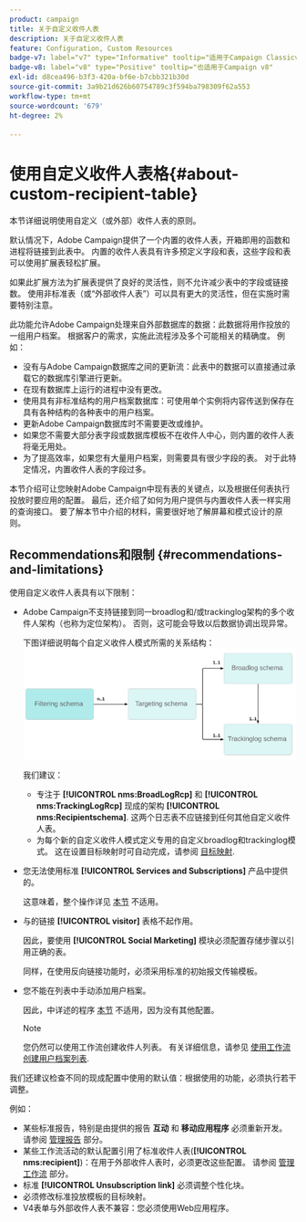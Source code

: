 ```yaml
---
product: campaign
title: 关于自定义收件人表
description: 关于自定义收件人表
feature: Configuration, Custom Resources
badge-v7: label="v7" type="Informative" tooltip="适用于Campaign Classicv7"
badge-v8: label="v8" type="Positive" tooltip="也适用于Campaign v8"
exl-id: d8cea496-b3f3-420a-bf6e-b7cbb321b30d
source-git-commit: 3a9b21d626b60754789c3f594ba798309f62a553
workflow-type: tm+mt
source-wordcount: '679'
ht-degree: 2%

---
```


# 使用自定义收件人表格{#about-custom-recipient-table}



本节详细说明使用自定义（或外部）收件人表的原则。

默认情况下，Adobe Campaign提供了一个内置的收件人表，开箱即用的函数和进程将链接到此表中。 内置的收件人表具有许多预定义字段和表，这些字段和表可以使用扩展表轻松扩展。

如果此扩展方法为扩展表提供了良好的灵活性，则不允许减少表中的字段或链接数。 使用非标准表（或“外部收件人表”）可以具有更大的灵活性，但在实施时需要特别注意。

此功能允许Adobe Campaign处理来自外部数据库的数据：此数据将用作投放的一组用户档案。 根据客户的需求，实施此流程涉及多个可能相关的精确度。 例如：

* 没有与Adobe Campaign数据库之间的更新流：此表中的数据可以直接通过承载它的数据库引擎进行更新。
* 在现有数据库上运行的进程中没有更改。
* 使用具有非标准结构的用户档案数据库：可使用单个实例将内容传送到保存在具有各种结构的各种表中的用户档案。
* 更新Adobe Campaign数据库时不需要更改或维护。
* 如果您不需要大部分表字段或数据库模板不在收件人中心，则内置的收件人表将毫无用处。
* 为了提高效率，如果您有大量用户档案，则需要具有很少字段的表。 对于此特定情况，内置收件人表的字段过多。

本节介绍可让您映射Adobe Campaign中现有表的关键点，以及根据任何表执行投放时要应用的配置。 最后，还介绍了如何为用户提供与内置收件人表一样实用的查询接口。 要了解本节中介绍的材料，需要很好地了解屏幕和模式设计的原则。

## Recommendations和限制 {#recommendations-and-limitations}

使用自定义收件人表具有以下限制：

* Adobe Campaign不支持链接到同一broadlog和/或trackinglog架构的多个收件人架构（也称为定位架构）。 否则，这可能会导致以后数据协调出现异常。

  下图详细说明每个自定义收件人模式所需的关系结构：
  ![](assets/custom_recipient_limitation.png)

  我们建议：

   * 专注于 **[!UICONTROL nms:BroadLogRcp]** 和 **[!UICONTROL nms:TrackingLogRcp]** 现成的架构 **[!UICONTROL nms:Recipientschema]**. 这两个日志表不应链接到任何其他自定义收件人表。
   * 为每个新的自定义收件人模式定义专用的自定义broadlog和trackinglog模式。 这在设置目标映射时可自动完成，请参阅 [目标映射](../../configuration/using/target-mapping.md).

* 您无法使用标准 **[!UICONTROL Services and Subscriptions]** 产品中提供的。

  这意味着，整个操作详见 [本节](../../delivery/using/managing-subscriptions.md) 不适用。

* 与的链接 **[!UICONTROL visitor]** 表格不起作用。

  因此，要使用 **[!UICONTROL Social Marketing]** 模块必须配置存储步骤以引用正确的表。

  同样，在使用反向链接功能时，必须采用标准的初始报文传输模板。

* 您不能在列表中手动添加用户档案。

  因此，中详述的程序 [本节](../../platform/using/creating-and-managing-lists.md) 不适用，因为没有其他配置。

  >[!NOTE]
  >
  >您仍然可以使用工作流创建收件人列表。 有关详细信息，请参见 [使用工作流创建用户档案列表](../../configuration/using/creating-a-profile-list-with-a-workflow.md).

我们还建议检查不同的现成配置中使用的默认值：根据使用的功能，必须执行若干调整。

例如：

* 某些标准报告，特别是由提供的报告 **互动** 和 **移动应用程序** 必须重新开发。 请参阅 [管理报告](../../configuration/using/managing-reports.md) 部分。
* 某些工作流活动的默认配置引用了标准收件人表(**[!UICONTROL nms:recipient]**)：在用于外部收件人表时，必须更改这些配置。 请参阅 [管理工作流](../../configuration/using/managing-workflows.md) 部分。
* 标准 **[!UICONTROL Unsubscription link]** 必须调整个性化块。
* 必须修改标准投放模板的目标映射。
* V4表单与外部收件人表不兼容：您必须使用Web应用程序。
